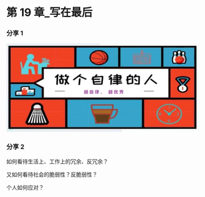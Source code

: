 # 第 19 章\_写在最后

### 分享 1

![自律ing](images/自律ing.jpg)

### 分享 2

如何看待生活上、工作上的冗余、反冗余？

又如何看待社会的脆弱性？反脆弱性？

个人如何应对？
